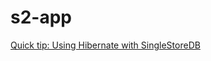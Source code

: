 # s2-app

[Quick tip: Using Hibernate with SingleStoreDB](https://medium.com/@VeryFatBoy/quick-tip-using-hibernate-with-singlestoredb-803a2c8824d2)
